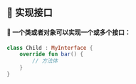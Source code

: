 ## 🔧 实现接口

#### 🌟 一个类或者对象可以实现一个或多个接口：

```kotlin
class Child : MyInterface {
    override fun bar() {
        // 方法体
    }
}
```